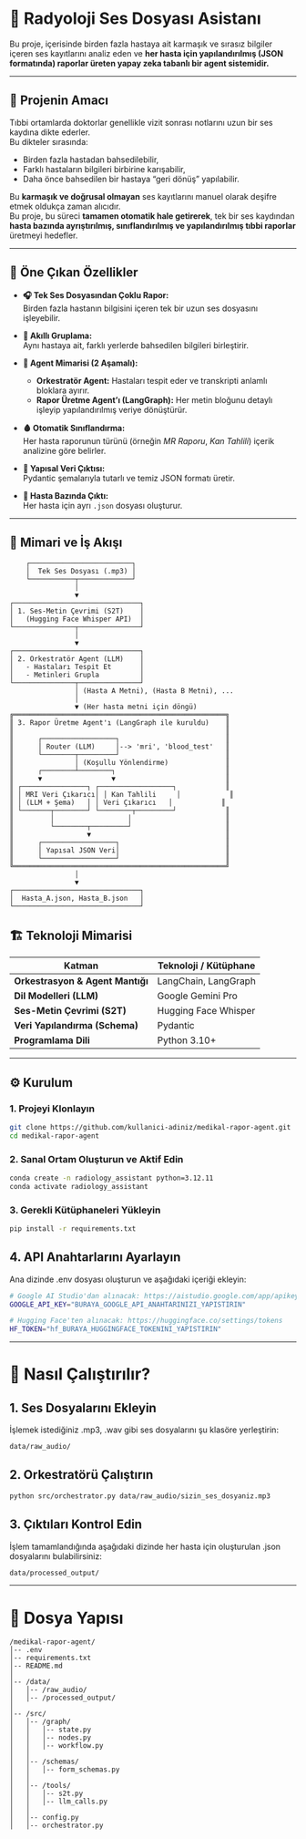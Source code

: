 # 🧠 Radyoloji Ses Dosyası Asistanı

Bu proje, içerisinde birden fazla hastaya ait karmaşık ve sırasız bilgiler içeren ses kayıtlarını analiz eden ve **her hasta için yapılandırılmış (JSON formatında) raporlar üreten yapay zeka tabanlı bir agent sistemidir.**

---

## 🎯 Projenin Amacı

Tıbbi ortamlarda doktorlar genellikle vizit sonrası notlarını uzun bir ses kaydına dikte ederler.  
Bu dikteler sırasında:
- Birden fazla hastadan bahsedilebilir,  
- Farklı hastaların bilgileri birbirine karışabilir,  
- Daha önce bahsedilen bir hastaya “geri dönüş” yapılabilir.  

Bu **karmaşık ve doğrusal olmayan** ses kayıtlarını manuel olarak deşifre etmek oldukça zaman alıcıdır.  
Bu proje, bu süreci **tamamen otomatik hale getirerek**, tek bir ses kaydından **hasta bazında ayrıştırılmış, sınıflandırılmış ve yapılandırılmış tıbbi raporlar** üretmeyi hedefler.

---

## 🚀 Öne Çıkan Özellikler

- **🎧 Tek Ses Dosyasından Çoklu Rapor:**  
  Birden fazla hastanın bilgisini içeren tek bir uzun ses dosyasını işleyebilir.

- **🧩 Akıllı Gruplama:**  
  Aynı hastaya ait, farklı yerlerde bahsedilen bilgileri birleştirir.

- **🤖 Agent Mimarisi (2 Aşamalı):**  
  - **Orkestratör Agent:** Hastaları tespit eder ve transkripti anlamlı bloklara ayırır.  
  - **Rapor Üretme Agent’ı (LangGraph):** Her metin bloğunu detaylı işleyip yapılandırılmış veriye dönüştürür.

- **🩸 Otomatik Sınıflandırma:**  
  Her hasta raporunun türünü (örneğin *MR Raporu*, *Kan Tahlili*) içerik analizine göre belirler.

- **🧱 Yapısal Veri Çıktısı:**  
  Pydantic şemalarıyla tutarlı ve temiz JSON formatı üretir.

- **📁 Hasta Bazında Çıktı:**  
  Her hasta için ayrı `.json` dosyası oluşturur.

---

## 🧬 Mimari ve İş Akışı

```text
    ┌─────────────────────────┐
    │  Tek Ses Dosyası (.mp3) │
    └───────────┬─────────────┘
                │
                ▼
┌───────────────────────────────┐
│ 1. Ses-Metin Çevrimi (S2T)    │
│   (Hugging Face Whisper API)  │
└───────────────┬───────────────┘
                │
                ▼
┌───────────────────────────────┐
│ 2. Orkestratör Agent (LLM)    │
│   - Hastaları Tespit Et       │
│   - Metinleri Grupla          │
└───────────────┬───────────────┘
                │ (Hasta A Metni), (Hasta B Metni), ...
                │
                ▼ (Her hasta metni için döngü)
╔════════════════════════════════════════════════════╗
║ 3. Rapor Üretme Agent'ı (LangGraph ile kuruldu)    ║
║                                                    ║
║      ┌──────────────────┐                          ║
║      │ Router (LLM)     │--> 'mri', 'blood_test'   ║
║      └────────┬─────────┘                          ║
║               │ (Koşullu Yönlendirme)              ║
║      ┌────────┴────────┐                           ║
║      ▼                 ▼                           ║
║ ┌────────────────┐ ┌──────────────────┐            ║
║ │ MRI Veri Çıkarıcı│ │ Kan Tahlili     │            ║
║ │ (LLM + Şema)   │ │ Veri Çıkarıcı   │            ║
║ └───────┬────────┘ └────────┬─────────┘            ║
║         │                  │                       ║
║         └────────┬─────────┘                       ║
║                  ▼                                 ║
║      ┌──────────────────┐                          ║
║      │ Yapısal JSON Veri│                          ║
║      └──────────────────┘                          ║
╚════════════════════════════════════════════════════╝
                │
                ▼
┌───────────────────────────────┐
│  Hasta_A.json, Hasta_B.json   │
└───────────────────────────────┘
```

## 🏗️ Teknoloji Mimarisi

| Katman | Teknoloji / Kütüphane |
|--------|------------------------|
| **Orkestrasyon & Agent Mantığı** | LangChain, LangGraph |
| **Dil Modelleri (LLM)** | Google Gemini Pro |
| **Ses-Metin Çevrimi (S2T)** | Hugging Face Whisper |
| **Veri Yapılandırma (Schema)** | Pydantic |
| **Programlama Dili** | Python 3.10+ |

---

## ⚙️ Kurulum

### 1. Projeyi Klonlayın
```bash
git clone https://github.com/kullanici-adiniz/medikal-rapor-agent.git
cd medikal-rapor-agent
```

### 2. Sanal Ortam Oluşturun ve Aktif Edin

```bash
conda create -n radiology_assistant python=3.12.11
conda activate radiology_assistant
```

### 3. Gerekli Kütüphaneleri Yükleyin

```bash
pip install -r requirements.txt
```

## 4. API Anahtarlarını Ayarlayın

Ana dizinde .env dosyası oluşturun ve aşağıdaki içeriği ekleyin:

```bash
# Google AI Studio'dan alınacak: https://aistudio.google.com/app/apikey
GOOGLE_API_KEY="BURAYA_GOOGLE_API_ANAHTARINIZI_YAPISTIRIN"

# Hugging Face'ten alınacak: https://huggingface.co/settings/tokens
HF_TOKEN="hf_BURAYA_HUGGINGFACE_TOKENINI_YAPISTIRIN"
```
---

# 🧩 Nasıl Çalıştırılır?
## 1. Ses Dosyalarını Ekleyin

İşlemek istediğiniz .mp3, .wav gibi ses dosyalarını şu klasöre yerleştirin:

```bash
data/raw_audio/
```

## 2. Orkestratörü Çalıştırın

```bash
python src/orchestrator.py data/raw_audio/sizin_ses_dosyaniz.mp3
```

## 3. Çıktıları Kontrol Edin

İşlem tamamlandığında aşağıdaki dizinde her hasta için oluşturulan .json dosyalarını bulabilirsiniz:

```bash
data/processed_output/
```
---

# 📂 Dosya Yapısı

```text
/medikal-rapor-agent/
│-- .env
│-- requirements.txt
│-- README.md
│
│-- /data/
│   │-- /raw_audio/
│   │-- /processed_output/
│
│-- /src/
│   │-- /graph/
│   │   │-- state.py
│   │   │-- nodes.py
│   │   │-- workflow.py
│   │
│   │-- /schemas/
│   │   │-- form_schemas.py
│   │
│   │-- /tools/
│   │   │-- s2t.py
│   │   │-- llm_calls.py
│   │
│   │-- config.py
│   │-- orchestrator.py
```

